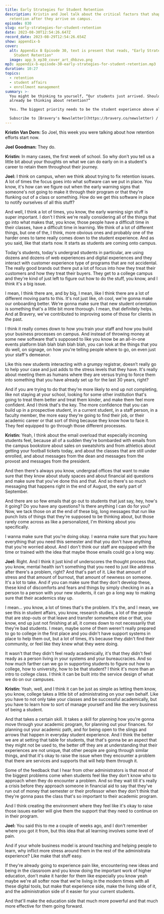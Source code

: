 ```yaml
---
title: Early Strategies for Student Retention
description: Kristin and Joel talk about the critical factors that shape student
  retention after they arrive on campus.
episode: 030
slug: early-strategies-for-student-retention
date: 2023-08-30T12:54:26.647Z
record_date: 2023-08-29T12:54:26.654Z
show: appendix-b
cover:
  alt: Appendix B Episode 30, text is present that reads, "Early Strategies for
    Student Retention"
  image: app_b_ep30_cover_art_dhbzvo.png
mp3: appendix-b-episode-30-early-strategies-for-student-retention.mp3
duration: 10:27
topics:
  - retention
  - student affairs
  - enrollment management
summary: >-
  You might be thinking to yourself, “Our students just arrived. Should we
  already be thinking about retention?”

  Yes. The biggest priority needs to be the student experience above all other things. Make sure they feel supported from the moment they set foot on campus. And we’re not just talking about software solutions. Think personal engagement, simplified administrative processes, and creating an environment where students feel empowered to navigate their academic journey.

  Subscribe to [Bravery's Newsletter](https://bravery.co/newsletter) / [Follow Kristin](https://www.linkedin.com/in/kristinvandorn/) / [Follow Joel](https://linkedin.com/in/joelgoodman/) / [Follow Bravery on LinkedIn](https://www.linkedin.com/company/bravery-media/)
---
```

**Kristin Van Dorn:**
So Joel, this week you were talking about how retention efforts start now.

**Joel Goodman:**
They do.

**Kristin:**
In many cases, the first week of school. So why don't you tell us a little bit about your thoughts on what we can do early on in a student's career to retain them throughout their journey.

**Joel:**
I think on campus, when we think about trying to fix retention issues. A lot of times the focus goes into what software can we put in place. You know, it's how can we figure out when the early warning signs that someone's not going to make it through their program or that they're flunking out of a class or something. How do we get this software in place to notify ourselves of all this stuff? 

And well, I think a lot of times, you know, the early warning sign stuff is super important. I don't I think we're really considering all of the things that go into what makes that, you know, those people have a difficult time in their classes, have a difficult time in learning. We think of a lot of different things, but one of the, I think, more obvious ones and probably one of the harder ones to tame really comes down to the student experience. And as you said, like that starts now. It starts as students are coming onto campus. 

Today's students, today's undergrad students in particular, are using dozens and dozens of web experiences and digital experiences and they interact with customer experience type of programs that are not accidental. The really good brands out there put a lot of focus into how they treat their customers and how they treat their buyers. They get to a college campus and they're kind of just left to figure out how to do the stuff, you know, and I think it's a big issue. 

I mean, I think there are, and by big, I mean, like I think there are a lot of different moving parts to this. It's not just like, oh cool, we're gonna make our onboarding better. We're gonna make sure that new student orientation is something that's a little bit more thorough. I mean, that definitely helps. And at Bravery, we've contributed to improving some of those for clients in the past. 

I think it really comes down to how you train your staff and how you build your business processes on campus. And instead of throwing money at some new software that's supposed to like you know be an all-in-one events platform blah blah blah blah blah, you can look at the things that you do well, on signage, on how you're telling people where to go, on even just your staff's demeanor. 

Like this new students interacting with a grumpy registrar, doesn’t really go to help your case and just adds to the stress levels that they have. It's really about meeting them as humans where they are versus trying to force them into something that you have already set up for the last 30 years, right? 

And if you are trying to do that they're more likely to end up not completing, like not staying at your school, looking for some other institution that's going to treat them better and treat them kinder, and make them feel more confident. And I think that's the key. The more confidence that you can build up in a prospective student, in a current student, in a staff person, in a faculty member, the more easy they're going to find their job, or their academic career or that sort of thing because they know how to face it. They feel equipped to go through those different processes.

**Kristin:**
Yeah, I think about the email overload that especially incoming students feel, because all of a sudden they're bombarded with emails from the campus bookstore about sales on sweatshirts and from athletics about getting your football tickets today, and about the classes that are still under enrolled, and about messages from the dean and messages from the provost and messages from the president. 

And then there's always you know, undergrad offices that want to make sure that they know about study spaces and about financial aid questions and make sure that you've done this and that. And so there's so much messaging that happens right in the end of August, the early part of September. 

And there are so few emails that go out to students that just say, hey, how's it going? Do you have any questions? Is there anything I can do for you? Now, we tack those on at the end of these big, long messages that run like punch lists of things that they're supposed to be thinking about, but those rarely come across as like a personalized, I'm thinking about you specifically.

I wanna make sure that you're doing okay. I wanna make sure that you have everything that you need this semester and that you don't have anything that you're worried about. And I don't think our staff are equipped with the time or trained with the idea that maybe those emails could go a long way.

**Joel:**
Right. And I think it just kind of underscores the thought process that, you know, mental health isn't something that you need to just like address after there's a problem, right? And that's part of it. Like that amount of stress and that amount of burnout, that amount of newness on someone. It's a lot to take. And if you can make sure that they don't develop these, these kind of discomforts and fears and things by simply checking in as a person to a person with your new students, it can go a long way to making sure that their academics stay up. 

I mean... you know, a lot of times that's the problem. It's the, and I mean, we see this in student affairs, you know, research studies, a lot of the people that are stop-outs or that leave and transfer somewhere else or that, you know, end up just not finishing at all, it comes down to not necessarily that they're bad students. I mean, maybe some of them weren't really prepared to go to college in the first place and you didn't have support systems in place to help them out, but a lot of times, it’s because they didn't find their community, or feel like they knew what they were doing. 

It wasn't that they didn't feel ready academically, it's that they didn't feel ready as a person living in your systems and your bureaucracies. And so how much farther can we go in supporting students to figure out how to college, how to university, how to be that student? I think it's more than an intro to college class. I think it can be built into the service design of what we do on our campuses.

**Kristin:**
Yeah, well, and I think it can be just as simple as letting them know, you know, college takes a little bit of administrating on your own behalf. Like you have to not only take your classes and be successful academically, but you have to learn how to sort of manage yourself and like the very business of being a student.

And that takes a certain skill. It takes a skill for planning how you're gonna move through your academic program, for planning out your finances. for planning out your academic path, and for being open to the slings and arrows that happen in everyday student experience. And I think the better we are at setting that table for students, that that's gonna be an aspect that they might not be used to, the better off they are at understanding that their experiences are not unique, that other people are going through similar things, and that it's okay to raise the issue when they encounter a problem that there are services and supports that will help them through it. 

Some of the feedback that I hear from other administrators is that most of the biggest problems come when students feel like they don't know who to approach when they do encounter a problem. And so they wait till it's really a crisis before they approach someone in financial aid to say that they've run out of money that semester or their professor when they don't think that they're gonna pass the class that's so important to their academic program. 

And I think creating the environment where they feel like it's okay to raise those issues earlier will give them the support that they need to continue on in their program.

**Joel:**
You said this to me a couple of weeks ago, and I don't remember where you got it from, but this idea that all learning involves some level of pain. 

And if your whole business model is around teaching and helping people to learn, why inflict more stress around them in the rest of the administrata experience? Like make that stuff easy. 

If they're already going to experience pain like, encountering new ideas and being in the classroom and you know doing the important work of higher education, don't make it harder for them like especially you know yeah maybe we're all softer now that we're living in the modern times with all these digital tools, but make that experience side, make the living side of it, and the administration side of it easier for your current students. 

And that'll make the education side that much more powerful and that much more effective for them going forward.
